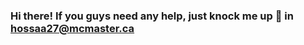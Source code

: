 ### Hi there! If you guys need any help, just knock me up 👋 in hossaa27@mcmaster.ca

<!--
**XessX/XessX** is a ✨ _special_ ✨ repository because its `README.md` (this file) appears on your GitHub profile.

Here are some ideas to get you started:

- 🔭 I’m currently working on 🎖Augmented Reality & 🏅Full Stack Development.
- 🌱 I’m currently learning anything which fascinates me.
- 👯 I’m looking to collaborate on researching new things with everyone.
- 🤔 I’m looking for help with ..
- 💬 Ask me about things related to my passion.
- 📫 How to reach me: Github or XeX#2045 😏.
- 😄 Pronouns: XessX goes around for gaining the new thing, comes around after failing the new thing.
- ⚡ Fun fact: I'm a codeholic guy. 💁
-->
